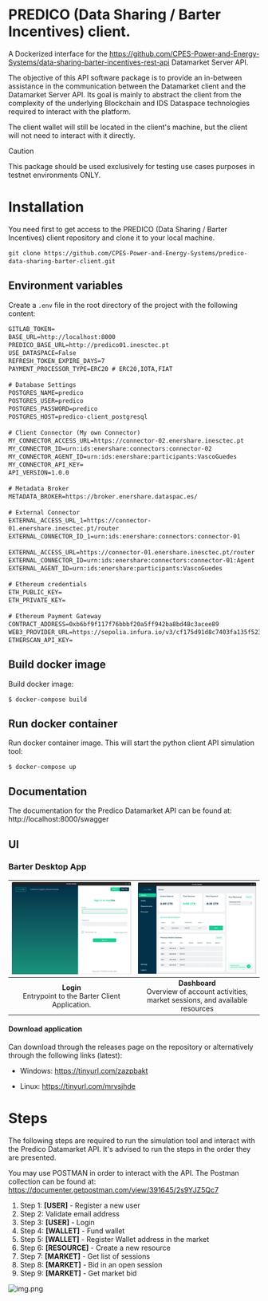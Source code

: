 # PREDICO  (Data Sharing / Barter Incentives) client.

A Dockerized interface for the https://github.com/CPES-Power-and-Energy-Systems/data-sharing-barter-incentives-rest-api 
Datamarket Server API.

The objective of this API software package is to provide an in-between assistance in the communication between the Datamarket client and the Datamarket Server API. 
Its goal is mainly to abstract the client from the complexity of the underlying Blockchain and IDS Dataspace technologies required 
to interact with the platform.

The client wallet will still be located in the client's machine, but the client will not need to interact with it directly.

> [!CAUTION]
> This package should be used exclusively for testing use cases purposes in testnet environments ONLY.

# Installation

You need first to get access to the PREDICO (Data Sharing / Barter Incentives) client repository and clone it to your local machine.
    
```shell
git clone https://github.com/CPES-Power-and-Energy-Systems/predico-data-sharing-barter-client.git
```

## Environment variables


Create a `.env` file in the root directory of the project with the following content:

```shell
GITLAB_TOKEN=
BASE_URL=http://localhost:8000
PREDICO_BASE_URL=http://predico01.inesctec.pt
USE_DATASPACE=False
REFRESH_TOKEN_EXPIRE_DAYS=7
PAYMENT_PROCESSOR_TYPE=ERC20 # ERC20,IOTA,FIAT

# Database Settings
POSTGRES_NAME=predico
POSTGRES_USER=predico
POSTGRES_PASSWORD=predico
POSTGRES_HOST=predico-client_postgresql

# Client Connector (My own Connector)
MY_CONNECTOR_ACCESS_URL=https://connector-02.enershare.inesctec.pt
MY_CONNECTOR_ID=urn:ids:enershare:connectors:connector-02
MY_CONNECTOR_AGENT_ID=urn:ids:enershare:participants:VascoGuedes
MY_CONNECTOR_API_KEY=
API_VERSION=1.0.0

# Metadata Broker
METADATA_BROKER=https://broker.enershare.dataspac.es/

# External Connector
EXTERNAL_ACCESS_URL_1=https://connector-01.enershare.inesctec.pt/router
EXTERNAL_CONNECTOR_ID_1=urn:ids:enershare:connectors:connector-01

EXTERNAL_ACCESS_URL=https://connector-01.enershare.inesctec.pt/router
EXTERNAL_CONNECTOR_ID=urn:ids:enershare:connectors:connector-01:Agent
EXTERNAL_AGENT_ID=urn:ids:enershare:participants:VascoGuedes

# Ethereum credentials
ETH_PUBLIC_KEY=
ETH_PRIVATE_KEY=

# Ethereum Payment Gateway
CONTRACT_ADDRESS=0xb6bf9f117f76bbbf20a5ff942ba8bd48c3acee89
WEB3_PROVIDER_URL=https://sepolia.infura.io/v3/cf175d91d8c7403fa135f523098f85f5
ETHERSCAN_API_KEY=
```

## Build docker image

Build docker image:

```shell
$ docker-compose build
```

## Run docker container

Run docker container image. This will start the python client API simulation tool:

```shell
$ docker-compose up
```

## Documentation

The documentation for the Predico Datamarket API can be found at: http://localhost:8000/swagger

## UI

### Barter Desktop App 

|        ![Login](static/images/barter-ui/login.png)        |                   ![Dashboard](static/images/barter-ui/dashboard2.png)                    |
|:---------------------------------------------------------:|:-----------------------------------------------------------------------------------------:|
| **Login**<br>Entrypoint to the Barter Client Application. | **Dashboard**<br>Overview of account activities, market sessions, and available resources |


#### Download application
Can download through the releases page on the repository or alternatively through the following links (latest):

- Windows: https://tinyurl.com/zazpbakt

[//]: # (- MacOS: )
- Linux: https://tinyurl.com/mrvsjhde

[//]: # (The UI for the Predico Datamarket API can be found at: http://localhost:8000)
[//]: # (https://github.com/jyotiv2023/admindash?ref=reactjsexample.com)

# Steps

The following steps are required to run the simulation tool and interact with the Predico Datamarket API.
It's advised to run the steps in the order they are presented.

You may use POSTMAN in order to interact with the API. The Postman collection can be found at: 
https://documenter.getpostman.com/view/391645/2s9YJZ5Qc7

1. Step 1: <strong>[USER]</strong> - Register a new user
2. Step 2: Validate email address
3. Step 3: <strong>[USER]</strong> - Login
4. Step 4: <strong>[WALLET]</strong> - Fund wallet
5. Step 5: <strong>[WALLET]</strong> - Register Wallet address in the market
6. Step 6: <strong>[RESOURCE]</strong> - Create a new resource
7. Step 7: <strong>[MARKET]</strong> - Get list of sessions
8. Step 8: <strong>[MARKET]</strong> - Bid in an open session
9. Step 9: <strong>[MARKET]</strong> - Get market bid

![img.png](static/images/barter-ui/dashboard2.pngbarter-ui/dashboard2.png)